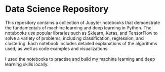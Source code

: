 # Data Science Repository
This repository contains a collection of Jupyter notebooks that demonstrate the fundamentals of machine learning and deep learning in Python. The notebooks use popular libraries such as Sklearn, Keras, and TensorFlow to solve a variety of problems, including classification, regression, and clustering. Each notebook includes detailed explanations of the algorithms used, as well as code examples and visualizations.
<br>
<br>
I used the notebooks to practise and build my machine learning and deep learning skills locally.
